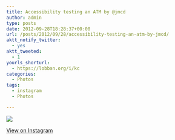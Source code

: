 ```yaml
---
title: Accessibility testing an ATM by @jmcd
author: admin
type: posts
date: 2012-09-28T18:28:37+00:00
url: /posts/2012/09/28/accessibility-testing-an-atm-by-jmcd/
aktt_notify_twitter:
  - yes
aktt_tweeted:
  - 1
yourls_shorturl:
  - https://lobban.org/i/kc
categories:
  - Photos
tags:
  - instagram
  - Photos

---
```

![][1]

[View on Instagram][2]

 [1]: https://lobban.org/wp-content/uploads/HLIC/a43144d038c08770e641c90699380e64.jpg
 [2]: http://instagr.am/p/QIQnrVqlkq/